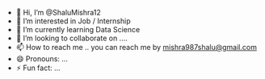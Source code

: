 - 👋 Hi, I’m @ShaluMishra12
- 👀 I’m interested in Job / Internship 
- 🌱 I’m currently learning Data Science 
- 💞️ I’m looking to collaborate on ....
- 📫 How to reach me .. you can reach me by mishra987shalu@gmail.com
- 😄 Pronouns: ...
- ⚡ Fun fact: ...

<!---
ShaluMishra12/ShaluMishra12 is a ✨ special ✨ repository because its `README.md` (this file) appears on your GitHub profile.
You can click the Preview link to take a look at your changes.
--->
